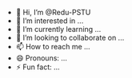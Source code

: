 - 👋 Hi, I’m @Redu-PSTU
- 👀 I’m interested in ...
- 🌱 I’m currently learning ...
- 💞️ I’m looking to collaborate on ...
- 📫 How to reach me ...
- 😄 Pronouns: ...
- ⚡ Fun fact: ...

<!---
Redu-PSTU/Redu-PSTU is a ✨ special ✨ repository because its `README.md` (this file) appears on your GitHub profile.
You can click the Preview link to take a look at your changes.
--->
